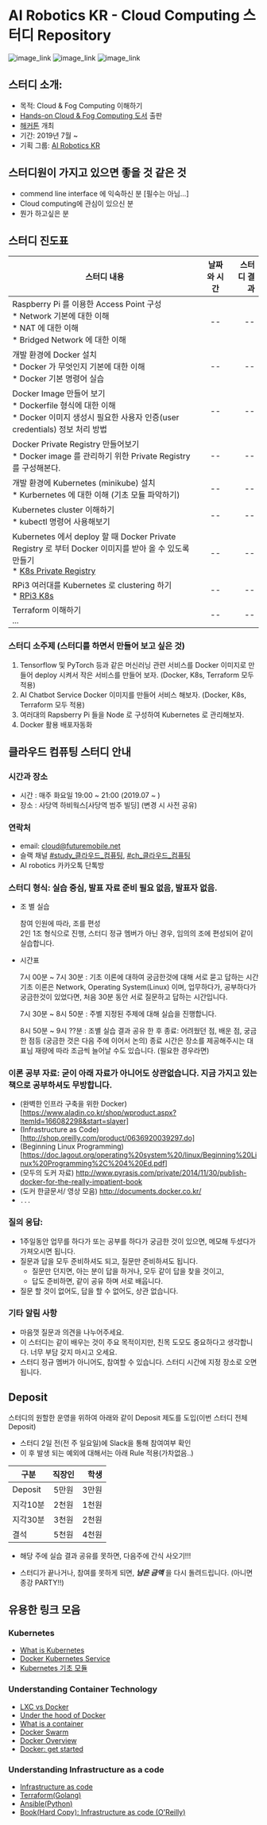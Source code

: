# AI Robotics KR - Cloud Computing 스터디 Repository

![image_link](https://github.com/ai-robotics-kr/cloud_study/blob/master/images/docker-logo.png?raw=true)
![image_link](https://github.com/ai-robotics-kr/cloud_study/blob/master/images/kubernetes.png?raw=true)
![image_link](https://github.com/ai-robotics-kr/cloud_study/blob/master/images/terraform.png?raw=true)

## 스터디 소개:

- 목적: Cloud & Fog Computing 이해하기
- [Hands-on Cloud & Fog Computing 도서](https://github.com/ai-robotics-kr/cloud_hands_on) 출판 
- [해커톤](https://github.com/ai-robotics-kr/cloud_hackathon) 개최
- 기간: 2019년 7월 ~ 
- 기획 그룹: [AI Robotics KR](https://www.facebook.com/groups/airoboticskr/)


## 스터디원이 가지고 있으면 좋을 것 같은 것
- commend line interface 에 익숙하신 분 [필수는 아님...]
- Cloud computing에 관심이 있으신 분
- 뭔가 하고싶은 분

## 스터디 진도표

|          스터디 내용         |   날짜와 시간     | 스터디 결과 |
| -------------------------- |:---------------:|-----:|
| Raspberry Pi 를 이용한 Access Point 구성<br> * Network 기본에 대한 이해<br> * NAT 에 대한 이해<br> * Bridged Network 에 대한 이해 | -- | -- |
| 개발 환경에 Docker 설치<br> * Docker 가 무엇인지 기본에 대한 이해 <br> * Docker 기본 명령어 실습 | -- | -- |
| Docker Image 만들어 보기<br> * Dockerfile 형식에 대한 이해<br> * Docker 이미지 생성시 필요한 사용자 인증(user credentials) 정보 처리 방법 | -- | -- |
| Docker Private Registry 만들어보기<br> * Docker image 를 관리하기 위한 Private Registry 를 구성해본다.| -- | -- |
| 개발 환경에 Kubernetes (minikube) 설치<br> * Kurbernetes 에 대한 이해 (기초 모듈 파악하기) | -- | -- |
| Kubernetes cluster 이해하기<br> * kubectl 명령어 사용해보기| -- | -- |
| Kubernetes 에서 deploy 할 때 Docker Private Registry 로 부터 Docker 이미지를 받아 올 수 있도록 만들기<br> * [K8s Private Registry](https://kubernetes.io/docs/tasks/configure-pod-container/pull-image-private-registry/) | -- | -- |
| RPi3 여러대를 Kubernetes 로 clustering 하기<br> * [RPi3 K8s](https://medium.com/nycdev/k8s-on-pi-9cc14843d43) | -- | -- |
| Terraform 이해하기<br>...| -- | -- |

### 스터디 소주제 (스터디를 하면서 만들어 보고 싶은 것)

 1. Tensorflow 및 PyTorch 등과 같은 머신러닝 관련 서비스를 Docker 이미지로 만들어 deploy 시켜서 작은 서비스를 만들어 보자. (Docker, K8s, Terraform 모두 적용)
 2. AI Chatbot Service Docker 이미지를 만들어 서비스 해보자. (Docker, K8s, Terraform 모두 적용)
 3. 여러대의 Rapsberry Pi 들을 Node 로 구성하여 Kubernetes 로 관리해보자.
 4. Docker 활용 배포자동화
 
## 클라우드 컴퓨팅 스터디 안내

### 시간과 장소

- 시간 : 매주 화요일 19:00 ~ 21:00 (2019.07 ~ )
- 장소 : 사당역 하비웍스[사당역 범주 빌딩]  (변경 시 사전 공유)

### 연락처

  * email: cloud@futuremobile.net
  * 슬랙 채널 [#study_클라우드_컴퓨팅](https://airoboticskr.slack.com/messages/CKUJC3XM2), [#ch_클라우드_컴퓨팅](https://app.slack.com/client/THA6JGK6G/CKTDU9SAY)
  * AI robotics 카카오톡 단톡방

### 스터디 형식: 실습 중심, 발표 자료 준비 필요 없음, 발표자 없음.

 * 조 별 실습

   참여 인원에 따라, 조를 편성<br>
   2인 1조 형식으로 진행, 스터디 정규 멤버가 아닌 경우, 임의의 조에 편성되어 같이 실습합니다.

 * 시간표

   7시 00분 ~ 7시 30분 : 기초 이론에 대하여 궁금한것에 대해 서로 묻고 답하는 시간 
                         기초 이론은 Network, Operating System(Linux) 이며,
                         업무하다가, 공부하다가 궁금한것이 있었다면, 처음 30분 동안 서로 질문하고 답하는 시간입니다.

   7시 30분 ~ 8시 50분 : 주별 지정된 주제에 대해 실습을 진행합니다. 

   8시 50분 ~ 9시 ??분 : 조별 실습 결과 공유 한 후 종료: 어려웠던 점, 배운 점, 궁금한 점등 (궁금한 것은 다음 주에 이어서 논의)
                         종료 시간은 장소를 제공해주시는 대표님 재량에 따라 조금씩 늘어날 수도 있습니다. (필요한 경우라면)

### 이론 공부 자료: 굳이 아래 자료가 아니어도 상관없습니다. 지금 가지고 있는 책으로 공부하셔도 무방합니다.

 * (완벽한 인프라 구축을 위한 Docker)[https://www.aladin.co.kr/shop/wproduct.aspx?ItemId=166082298&start=slayer]
 * (Infrastructure as Code)[http://shop.oreilly.com/product/0636920039297.do]
 * (Beginning Linux Programming)[https://doc.lagout.org/operating%20system%20/linux/Beginning%20Linux%20Programming%2C%204%20Ed.pdf]
 * (모두의 도커 자료) http://www.pyrasis.com/private/2014/11/30/publish-docker-for-the-really-impatient-book
 * (도커 한글문서/ 영상 모음) http://documents.docker.co.kr/
 * `...`

### 질의 응답: 

  - 1주일동안 업무를 하다가 또는 공부를 하다가 궁금한 것이 있으면, 메모해 두셨다가 가져오시면 됩니다.
  - 질문과 답을 모두 준비하셔도 되고, 질문만 준비하셔도 됩니다.
    * 질문만 던지면, 아는 분이 답을 하거나, 모두 같이 답을 찾을 것이고,
    * 답도 준비하면, 같이 공유 하며 서로 배웁니다.
  - 질문 할 것이 없어도, 답을 할 수 없어도, 상관 없습니다.

### 기타 알림 사항

  - 마음껏 질문과 의견을 나누어주세요.
  - 이 스터디는 같이 배우는 것이 주요 목적이지만, 친목 도모도 중요하다고 생각합니다. 너무 부담 갖지 마시고 오세요.
  - 스터디 정규 멤버가 아니어도, 참여할 수 있습니다. 스터디 시간에 지정 장소로 오면 됩니다.

## Deposit
스터디의 원할한 운영을 위하여 아래와 같이 Deposit 제도를 도입(이번 스터디 전체 Deposit)

- 스터디 2일 전(전 주 일요일)에 Slack을 통해 참여여부 확인
- 이 후 발생 되는 예외에 대해서는 아래 Rule 적용(가차없음..)

|     구분           |  직장인     | 학생 |
| ----------------- |:---------------:|-----:|
| Deposit | 5만원 | 3만원 |
| 지각10분 | 2천원 | 1천원 |
| 지각30분 | 3천원 | 2천원 |
| 결석 | 5천원 | 4천원 |

 * 해당 주에 실습 결과 공유를 못하면, 다음주에 간식 사오기!!!

 * 스터디가 끝나거나, 참여를 못하게 되면, ___남은 금액___ 을 다시 돌려드립니다. (아니면 종강 PARTY!!)

## 유용한 링크 모음

### Kubernetes
  - [What is Kubernetes](https://kubernetes.io/docs/concepts/overview/what-is-kubernetes/)
  - [Docker Kubernetes Service](https://www.docker.com/products/kubernetes)
  - [Kubernetes 기초 모듈](https://kubernetes.io/ko/docs/tutorials/kubernetes-basics/create-cluster/cluster-intro/)

### Understanding Container Technology
  - [LXC vs Docker](https://pasztor.at/blog/lxc-vs-docker)
  - [Under the hood of Docker](https://pasztor.at/blog/under-the-hood-of-docker)
  - [What is a container](https://www.docker.com/resources/what-container)
  - [Docker Swarm](https://searchitoperations.techtarget.com/definition/Docker-Swarm)
  - [Docker Overview](https://docs.docker.com/engine/docker-overview/)
  - [Docker: get started](https://docs.docker.com/get-started/)

### Understanding Infrastructure as a code
  - [Infrastructure as code](https://en.wikipedia.org/wiki/Infrastructure_as_code)
  - [Terraform(Golang)](https://en.wikipedia.org/wiki/Terraform_(software))
  - [Ansible(Python)](https://en.wikipedia.org/wiki/Ansible_(software))
  - [Book(Hard Copy): Infrastructure as code (O'Reilly)](http://shop.oreilly.com/product/0636920039297.do)
